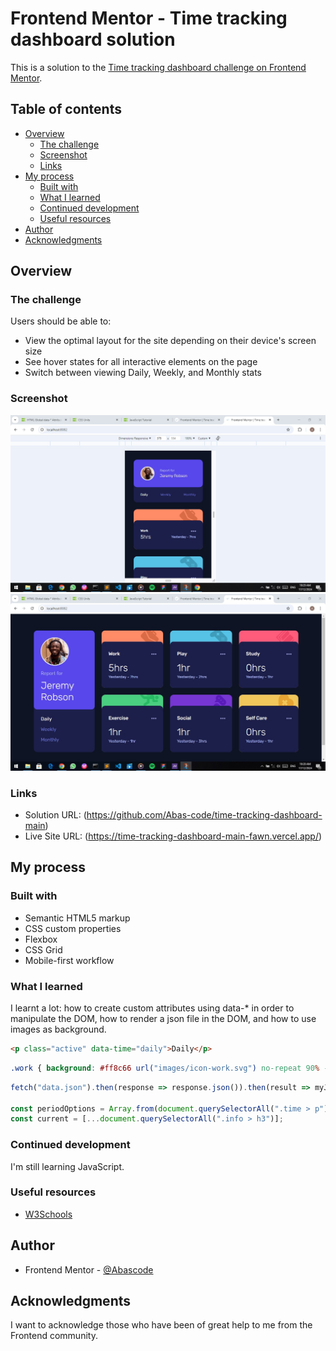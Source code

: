 # Frontend Mentor - Time tracking dashboard solution

This is a solution to the [Time tracking dashboard challenge on Frontend Mentor](https://www.frontendmentor.io/challenges/time-tracking-dashboard-UIQ7167Jw).

## Table of contents

- [Overview](#overview)
  - [The challenge](#the-challenge)
  - [Screenshot](#screenshot)
  - [Links](#links)
- [My process](#my-process)
  - [Built with](#built-with)
  - [What I learned](#what-i-learned)
  - [Continued development](#continued-development)
  - [Useful resources](#useful-resources)
- [Author](#author)
- [Acknowledgments](#acknowledgments)


## Overview

### The challenge

Users should be able to:

- View the optimal layout for the site depending on their device's screen size
- See hover states for all interactive elements on the page
- Switch between viewing Daily, Weekly, and Monthly stats

### Screenshot

![mobile view](./design/mobile-design.jpg)
![desktop view](./design/desktop-design.jpg)

### Links

- Solution URL: (https://github.com/Abas-code/time-tracking-dashboard-main)
- Live Site URL: (https://time-tracking-dashboard-main-fawn.vercel.app/)


## My process

### Built with

- Semantic HTML5 markup
- CSS custom properties
- Flexbox
- CSS Grid
- Mobile-first workflow

### What I learned

I learnt a lot: how to create custom attributes using data-* in order to manipulate the DOM, how to render a json file in the DOM, and how to use images as background.

```html
<p class="active" data-time="daily">Daily</p>
```
```css
.work { background: #ff8c66 url("images/icon-work.svg") no-repeat 90% -3%; }
```
```js
fetch("data.json").then(response => response.json()).then(result => myJsObject = result)

const periodOptions = Array.from(document.querySelectorAll(".time > p"));
const current = [...document.querySelectorAll(".info > h3")];
```

### Continued development

I'm still learning JavaScript.

### Useful resources

- [W3Schools](https://www.w3schools.com)


## Author

- Frontend Mentor - [@Abascode](https://www.frontendmentor.io/profile/Abascode)


## Acknowledgments

I want to acknowledge those who have been of great help to me from the Frontend community.